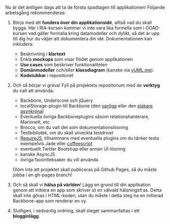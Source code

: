 Nu är det äntligen dags att ta de första spadtagen till applikationen! Följande arbetsgång rekommenderas: 

1.  Börja med att **fundera över din applikationsidé**, alltså vad du skall bygga. Här i RIA-kursen kommer vi inte vara lika formella som i OOAD-kursen vad gäller formalia kring datamodeller och dylikt, så det är upp till dig hur du väljer att dokumentera din idé. Dokumentationen kan inkludera:
    *   Beskrivning i **klartext**
    *   Enkla **mockups** som visar flödet genom applikationen
    *   **Use cases** som beskriver funktionaliteten
    *   **Domänmodeller** och/eller **klassdiagram** (kanske via [yUML.me][1]). 
    *   **Kodstubbar** i repositoriet
2.  Och så börjar vi gräva! Fyll på projektets repositorium med de **verktyg** du valt att använda:
    *   Backbone, Underscore och jQuery
    *   localStorage-plugin till Backbone (den [vanliga][6] eller den [elakare asynkrona][7])
    *   Eventuella övriga Backboneplugins såsom relationshanterare, Marionett, etc
    *   Brocco, om du valt det som dokumentationslösning
    *   Testbibliotek, om du skall utveckla testdrivet
    *   [RequireJS][3], tillsammans med eventuella plugins om du tänker testa exempelvis Jade eller [coffeescript][5]
    *   eventuellt Twitter Bootstrap eller annan UI-lösning
    *   kanske AsyncJS
    *   övriga favoritleksaker du vill använda

    Glöm inte att projektet skall publiceras på Github Pages, så du måste jobba i en gh-pages branch!

4.  Och så skall vi **hälsa på världen**! Lägg en grund till din applikation genom att initiera en app som skriver ut en välvald hälsningsfras. Detta skall inte göras i HTML-koden, utan du måste i detta steg ha en initierad Backbone-app som renderar en vy.
5.  Slutligen, i sedvanlig ordning, skall steget sammanfattas i ett **blogginlägg**.

 [1]: http://yuml.me/
 [2]: https://github.com/krawaller/riaprojekt2013/ 
 [3]: https://coursepress.lnu.se/kurs/ria-utveckling-med-javascript/require/
 [4]: https://coursepress.lnu.se/kurs/ria-utveckling-med-javascript/sweet-js/
 [5]: https://coursepress.lnu.se/kurs/ria-utveckling-med-javascript/coffeescript/
 [6]: https://github.com/jeromegn/Backbone.localStorage
 [7]: https://gist.github.com/4450947
 [8]: https://coursepress.lnu.se/kurs/ria-utveckling-med-javascript/git-github/